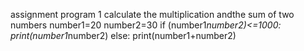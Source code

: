 assignment program 1
calculate the multiplication andthe sum of two numbers
number1=20
number2=30
if     (number1*number2)<=1000:
       print(number1*number2)
else:
     print(number1+number2)

